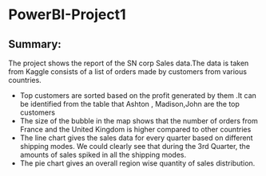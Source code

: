 # PowerBI-Project1
## Summary:

The project shows the report of the SN corp Sales data.The data is taken from Kaggle consists of a list of orders made by customers from various countries.

* Top customers are sorted based on the profit generated by them .It can be identified from the table that Ashton , Madison,John are the top customers
* The size of the bubble in the map shows that the number of orders from France and the United Kingdom is higher compared to other countries
* The line chart gives the sales data for every quarter based on different shipping modes. We could clearly see that during the 3rd Quarter, the amounts of sales spiked in all the shipping modes.
* The pie chart gives an overall region wise quantity of sales distribution.



